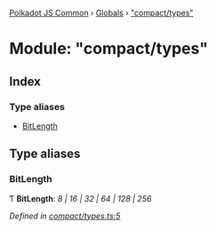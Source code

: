 [Polkadot JS Common](../README.md) › [Globals](../globals.md) › ["compact/types"](_compact_types_.md)

# Module: "compact/types"

## Index

### Type aliases

* [BitLength](_compact_types_.md#bitlength)

## Type aliases

###  BitLength

Ƭ **BitLength**: *8 | 16 | 32 | 64 | 128 | 256*

*Defined in [compact/types.ts:5](https://github.com/polkadot-js/common/blob/f76a4a98/packages/util/src/compact/types.ts#L5)*

